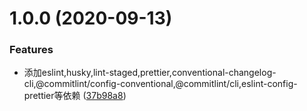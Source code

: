 # 1.0.0 (2020-09-13)


### Features

* 添加eslint,husky,lint-staged,prettier,conventional-changelog-cli,@commitlint/config-conventional,@commitlint/cli,eslint-config-prettier等依赖 ([37b98a8](https://github.com/wxwzl/node-starter/commit/37b98a877256d07b1c6d7b20a3ec419c78d1212d))



